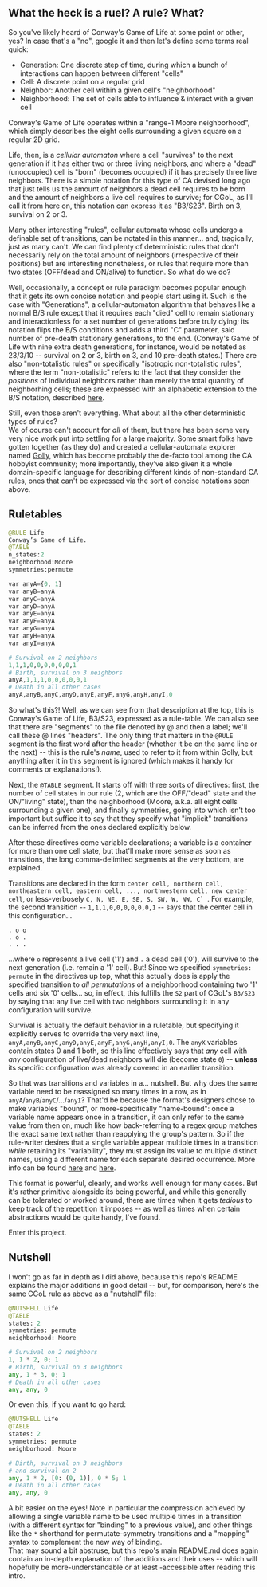 ## What the heck is a ruel? A rule? What?

So you've likely heard of Conway's Game of Life at some point or other, yes? In case that's a "no", google it and then let's define some terms real quick:

- Generation: One discrete step of time, during which a bunch of interactions can happen between different "cells"
- Cell: A discrete point on a regular grid
- Neighbor: Another cell within a given cell's "neighborhood"
- Neighborhood: The set of cells able to influence & interact with a given cell

Conway's Game of Life operates within a "range-1 Moore neighborhood", which simply describes the eight cells surrounding a given square on a regular
2D grid.

Life, then, is a *cellular automaton* where a cell "survives" to the next generation if it has either two or three living neighbors,
and where a "dead" (unoccupied) cell is "born" (becomes occupied) if it has precisely three live neighbors. There is a simple notation for this
type of CA devised long ago that just tells us the amount of neighbors a dead cell requires to be born and the amount of neighbors a live
cell requires to survive; for CGoL, as I'll call it from here on, this notation can express it as "B3/S23". Birth on 3, survival on 2 or 3.

Many other interesting "rules", cellular automata whose cells undergo a definable set of transitions, can be notated in this manner...
and, tragically, just as many can't. We can find plenty of deterministic rules that don't
necessarily rely on the total amount of neighbors (irrespective of their positions) but are interesting nonetheless, or rules that require
more than two states (OFF/dead and ON/alive) to function. So what do we do?

Well, occasionally, a concept or rule paradigm becomes popular enough that it gets its own concise notation and people start using it. Such is the
case with "Generations", a cellular-automaton algorithm that behaves like a normal B/S rule except that it requires each "died" cell to remain stationary
and interactionless for a set number of generations before truly dying; its notation flips the B/S conditions and adds a third "C" parameter, said
number of pre-death stationary generations, to the end. (Conway's Game of Life with nine extra death generations, for instance, would be notated as
23/3/10 -- survival on 2 or 3, birth on 3, and 10 pre-death states.) There are also "non-totalistic rules" or specifically "isotropic non-totalistic rules",
where the term "non-totalistic" refers to the fact that they consider the *positions* of individual neighbors rather than merely the total quantity of
neighborhing cells; these are expressed with an alphabetic extension to the B/S notation, described [here](http://www.ibiblio.org/lifepatterns/neighbors2.html).

Still, even those aren't everything. What about all the other deterministic types of rules?  
We of course can't account for *all* of them, but there has been some very very nice work put into settling for a large majority. Some smart folks
have gotten together (as they do) and created a cellular-automata explorer named [Golly](https://golly.sourceforge.net), which has
become probably the de-facto tool among the CA hobbyist community; more importantly, they've also given it a whole domain-specific language for describing different kinds of
non-standard CA rules, ones that can't be expressed via the sort of concise notations seen above.

## Ruletables

```py
@RULE Life
Conway’s Game of Life.
@TABLE
n_states:2
neighborhood:Moore
symmetries:permute

var anyA={0, 1}
var anyB=anyA
var anyC=anyA
var anyD=anyA
var anyE=anyA
var anyF=anyA
var anyG=anyA
var anyH=anyA
var anyI=anyA

# Survival on 2 neighbors
1,1,1,0,0,0,0,0,0,1
# Birth, survival on 3 neighbors
anyA,1,1,1,0,0,0,0,0,1
# Death in all other cases
anyA,anyB,anyC,anyD,anyE,anyF,anyG,anyH,anyI,0
```

So what's this?! Well, as we can see from that description at the top, this is Conway's Game of Life, B3/S23, expressed as a rule-table. We can also see that
there are "segments" to the file denoted by @ and then a label; we'll call these @ lines "headers". The only thing that matters in the `@RULE` segment
is the first word after the header (whether it be on the same line or the next) -- this is the rule's *name*, used to refer to it from within Golly, but
anything after it in this segment is ignored (which makes it handy for comments or explanations!).

Next, the `@TABLE` segment. It starts off with three sorts of directives: first, the number of cell states in our rule (2, which are the OFF/"dead" state and the ON/"living" state),
then the neighborhood (Moore, a.k.a. all eight cells surrounding a given one), and finally symmetries, going into which isn't too important but suffice it to say that
they specify what "implicit" transitions can be inferred from the ones declared explicitly below.

After these directives come variable declarations; a variable is a container for more than one cell state, but that'll make more sense as soon as
transitions, the long comma-delimited segments at the very bottom, are explained.

Transitions are declared in the form `center cell, northern cell, northeastern cell, eastern cell, ..., northwestern cell, new center cell`,
or less-verbosely ``C, N, NE, E, SE, S, SW, W, NW, C` ``. For example, the second transition -- `1,1,1,0,0,0,0,0,0,1` -- says that the center cell in this
configuration...

```
. o o
. o .
. . .
```

...where `o` represents a live cell ('1') and `.` a dead cell ('0'), will survive to the next generation (i.e. remain a '1' cell). But! Since we specified
`symmetries: permute` in the directives up top, what this actually does is apply the specified transition to *all permutations* of a neighborhood containing two '1' cells
and six '0' cells... so, in effect, this fulfills the `S2` part of CGoL's `B3/S23` by saying that any live cell with two neighbors surrounding it in any configuration will
survive.

Survival is actually the default behavior in a ruletable, but specifying it explicitly serves to override the very next line,
`anyA,anyB,anyC,anyD,anyE,anyF,anyG,anyH,anyI,0`. The `anyX` variables contain states 0 and 1 both, so this line effectively says that *any* cell
with *any* configuration of live/dead neighbors will die (become state `0`) -- **unless** its specific configuration was already covered in an earlier transition.

So that was transitions and variables in a... nutshell. But why does the same variable need to be reassigned so many times in a row, as in `anyA`/`anyB`/`anyC`/.../`anyI`?
That'd be because the format's designers chose to make variables "bound", or more-specifically "name-bound": once a variable name appears once in a transition, it can only
refer to the same value from then on, much like how back-referring to a regex group matches the exact same text rather than reapplying the group's pattern. So if the
rule-writer desires that a single variable appear multiple times in a transition *while* retaining its "variability", they must assign its value to multiple distinct
names, using a different name for each separate desired occurrence.
More info can be found [here](GollyGang/ruletablerepository/wiki/TheFormat) and [here](http://golly.sourceforge.net/Help/formats.html#table).

This format is powerful, clearly, and works well enough for many cases. But it's rather primitive alongside its being powerful, and while this generally can be tolerated
or worked around, there are times when it gets *tedious* to keep track of the repetition it imposes -- as well as times when certain abstractions would be quite handy,
I've found.

Enter this project.

## Nutshell

I won't go as far in depth as I did above, because this repo's README explains the major additions in good detail -- but, for comparison, here's the same
CGoL rule as above as a "nutshell" file:

```py
@NUTSHELL Life
@TABLE
states: 2
symmetries: permute
neighborhood: Moore

# Survival on 2 neighbors
1, 1 * 2, 0; 1
# Birth, survival on 3 neighbors
any, 1 * 3, 0; 1
# Death in all other cases
any, any, 0
```

Or even this, if you want to go hard:

```py
@NUTSHELL Life
@TABLE
states: 2
symmetries: permute
neighborhood: Moore

# Birth, survival on 3 neighbors
# and survival on 2
any, 1 * 2, [0: (0, 1)], 0 * 5; 1
# Death in all other cases
any, any, 0
```

A bit easier on the eyes! Note in particular the compression achieved by allowing a single variable name to be used multiple times in a transition (with a different
syntax for "binding" to a previous value), and other things like the `*` shorthand for permutate-symmetry transitions and a "mapping" syntax to complement the new way
of binding.  
That may sound a bit abstruse, but this repo's main README.md does again contain an in-depth explanation of the additions and their uses -- which will hopefully be
more-understandable or at least -accessible after reading this intro.
